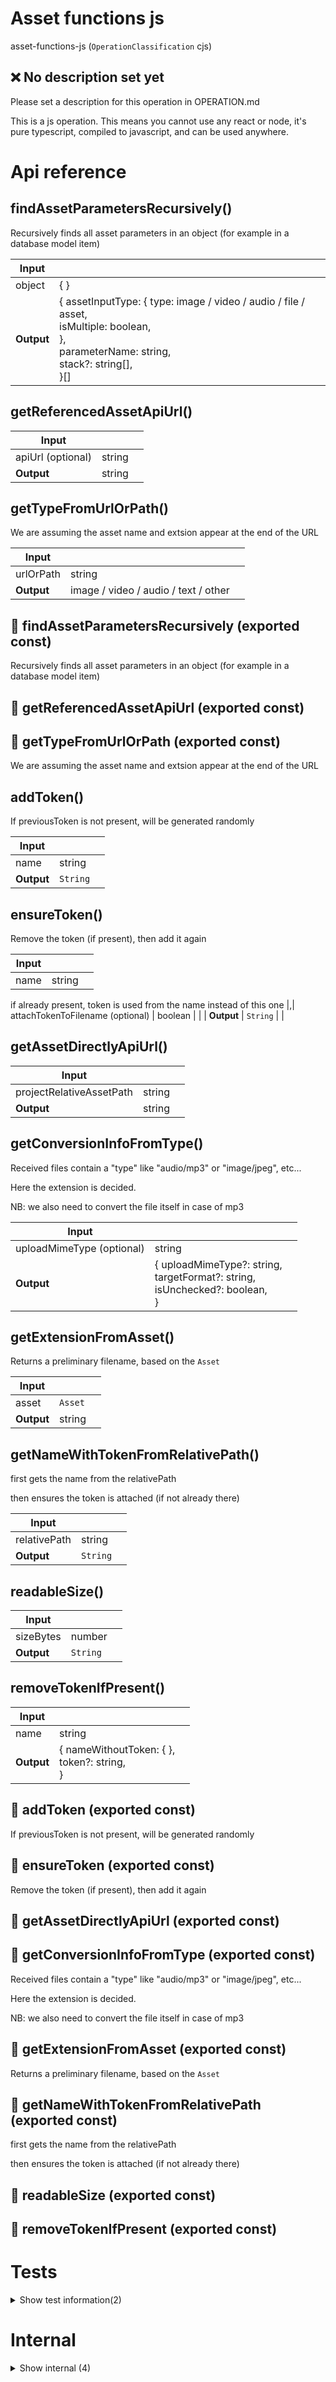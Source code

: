 # Asset functions js

asset-functions-js (`OperationClassification` cjs)


## ❌ No description set yet

Please set a description for this operation in OPERATION.md

This is a js operation. This means you cannot use any react or node, it's pure typescript, compiled to javascript, and can be used anywhere.




# Api reference

## findAssetParametersRecursively()

Recursively finds all asset parameters in an object (for example in a database model item)


| Input      |    |    |
| ---------- | -- | -- |
| object | {  } |  |,| stack (optional) | string[] |  |
| **Output** | { assetInputType: { type: image / video / audio / file / asset, <br />isMultiple: boolean, <br /> }, <br />parameterName: string, <br />stack?: string[], <br /> }[]   |    |



## getReferencedAssetApiUrl()

| Input      |    |    |
| ---------- | -- | -- |
| apiUrl (optional) | string |  |,| projectRelativeReferencingFilePath | string |  |,| referencingFileRelativeAssetPath | string |  |,| isDownload (optional) | boolean | If true, asset will be returned as download |
| **Output** | string   |    |



## getTypeFromUrlOrPath()

We are assuming the asset name and extsion appear at the end of the URL


| Input      |    |    |
| ---------- | -- | -- |
| urlOrPath | string |  |
| **Output** | image / video / audio / text / other   |    |



## 📄 findAssetParametersRecursively (exported const)

Recursively finds all asset parameters in an object (for example in a database model item)


## 📄 getReferencedAssetApiUrl (exported const)

## 📄 getTypeFromUrlOrPath (exported const)

We are assuming the asset name and extsion appear at the end of the URL


## addToken()

If previousToken is not present, will be generated randomly


| Input      |    |    |
| ---------- | -- | -- |
| name | string |  |,| previousToken (optional) | string | if given, uses this token, otherwise generates a new random token |,| attachTokenToFilename (optional) | boolean |  |
| **Output** | `String`   |    |



## ensureToken()

Remove the token (if present), then add it again


| Input      |    |    |
| ---------- | -- | -- |
| name | string |  |,| newToken (optional) | string | if given, is used for generating new token

if already present, token is used from the name instead of this one |,| attachTokenToFilename (optional) | boolean |  |
| **Output** | `String`   |    |



## getAssetDirectlyApiUrl()

| Input      |    |    |
| ---------- | -- | -- |
| projectRelativeAssetPath | string |  |
| **Output** | string   |    |



## getConversionInfoFromType()

Received files contain a "type" like "audio/mp3" or "image/jpeg", etc...

Here the extension is decided.

NB: we also need to convert the file itself in case of mp3


| Input      |    |    |
| ---------- | -- | -- |
| uploadMimeType (optional) | string |  |
| **Output** | { uploadMimeType?: string, <br />targetFormat?: string, <br />isUnchecked?: boolean, <br /> }   |    |



## getExtensionFromAsset()

Returns a preliminary filename, based on the `Asset`


| Input      |    |    |
| ---------- | -- | -- |
| asset | `Asset` |  |
| **Output** | string   |    |



## getNameWithTokenFromRelativePath()

first gets the name from the relativePath

then ensures the token is attached (if not already there)


| Input      |    |    |
| ---------- | -- | -- |
| relativePath | string |  |,| attachTokenToFilename (optional) | boolean |  |,| newToken (optional) | string |  |
| **Output** | `String`   |    |



## readableSize()

| Input      |    |    |
| ---------- | -- | -- |
| sizeBytes | number |  |
| **Output** | `String`   |    |



## removeTokenIfPresent()

| Input      |    |    |
| ---------- | -- | -- |
| name | string |  |,| attachTokenToFilename (optional) | boolean |  |
| **Output** | { nameWithoutToken: {  }, <br />token?: string, <br /> }   |    |



## 📄 addToken (exported const)

If previousToken is not present, will be generated randomly


## 📄 ensureToken (exported const)

Remove the token (if present), then add it again


## 📄 getAssetDirectlyApiUrl (exported const)

## 📄 getConversionInfoFromType (exported const)

Received files contain a "type" like "audio/mp3" or "image/jpeg", etc...

Here the extension is decided.

NB: we also need to convert the file itself in case of mp3


## 📄 getExtensionFromAsset (exported const)

Returns a preliminary filename, based on the `Asset`


## 📄 getNameWithTokenFromRelativePath (exported const)

first gets the name from the relativePath

then ensures the token is attached (if not already there)


## 📄 readableSize (exported const)

## 📄 removeTokenIfPresent (exported const)

# Tests

<details><summary>Show test information(2)</summary>
    
  # test()




| Input      |    |    |
| ---------- | -- | -- |
| - | | |
| **Output** |    |    |



## 📄 test (unexported const)

  </details>

# Internal

<details><summary>Show internal (4)</summary>
    
  # getNameFromRelativePath()




| Input      |    |    |
| ---------- | -- | -- |
| relativePath | string |  |
| **Output** | `String`   |    |



## 🔹 AssetParameter

Properties: 

 | Name | Type | Description |
|---|---|---|
| assetInputType  | object |  |
| parameterName  | string |  |
| stack (optional) | array |  |



## 📄 getNameFromRelativePath (exported const)

## 📄 tokenPrefix (exported const)

NB: any filename should not be expected to enter this as part of its name. Otherwise it breaks the code and the filename will be changed to the thing before this string.

NB: don't put any things inhere that are different, slugified, as the name will be slugified!
  </details>

